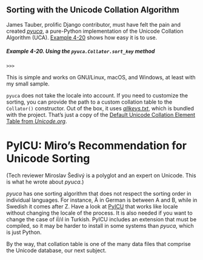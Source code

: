 ## Sorting with the Unicode Collation Algorithm

James Tauber, prolific Django contributor, must have felt the pain and created [_pyuca_](https://fpy.li/4-17), a pure-Python implementation of the Unicode Collation Algorithm (UCA). [Example 4-20](#ex_pyuca_sort) shows how easy it is to use.

##### Example 4-20. Using the `pyuca.Collator.sort_key` method

```
>>> 
```

This is simple and works on GNU/Linux, macOS, and Windows, at least with my small sample.

`pyuca` does not take the locale into account. If you need to customize the sorting, you can provide the path to a custom collation table to the `Collator()` constructor. Out of the box, it uses [_allkeys.txt_](https://fpy.li/4-18), which is bundled with the project. That’s just a copy of the [Default Unicode Collation Element Table from _Unicode.org_](https://fpy.li/4-19).

# PyICU: Miro’s Recommendation for Unicode Sorting

(Tech reviewer Miroslav Šedivý is a polyglot and an expert on Unicode. This is what he wrote about _pyuca_.)

_pyuca_ has one sorting algorithm that does not respect the sorting order in individual languages. For instance, Ä in German is between A and B, while in Swedish it comes after Z. Have a look at [PyICU](https://fpy.li/4-20) that works like locale without changing the locale of the process. It is also needed if you want to change the case of iİ/ıI in Turkish. PyICU includes an extension that must be compiled, so it may be harder to install in some systems than _pyuca_, which is just Python.

By the way, that collation table is one of the many data files that comprise the Unicode database, our next subject.